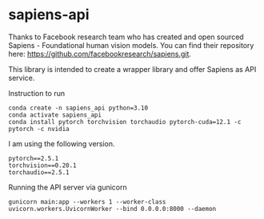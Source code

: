 # sapiens-api

Thanks to Facebook research team who has created and open sourced Sapiens - Foundational human vision models. You can find their repository here: https://github.com/facebookresearch/sapiens.git. 

This library is intended to create a wrapper library and offer Sapiens as API service.

Instruction to run
```
conda create -n sapiens_api python=3.10
conda activate sapiens_api
conda install pytorch torchvision torchaudio pytorch-cuda=12.1 -c pytorch -c nvidia
```

I am using the following version.
```
pytorch==2.5.1
torchvision==0.20.1
torchaudio==2.5.1
```


Running the API server via gunicorn
```
gunicorn main:app --workers 1 --worker-class uvicorn.workers.UvicornWorker --bind 0.0.0.0:8000 --daemon
```